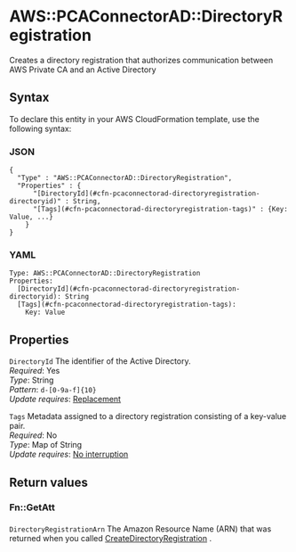 # AWS::PCAConnectorAD::DirectoryRegistration<a name="aws-resource-pcaconnectorad-directoryregistration"></a>

Creates a directory registration that authorizes communication between AWS Private CA and an Active Directory

## Syntax<a name="aws-resource-pcaconnectorad-directoryregistration-syntax"></a>

To declare this entity in your AWS CloudFormation template, use the following syntax:

### JSON<a name="aws-resource-pcaconnectorad-directoryregistration-syntax.json"></a>

```
{
  "Type" : "AWS::PCAConnectorAD::DirectoryRegistration",
  "Properties" : {
      "[DirectoryId](#cfn-pcaconnectorad-directoryregistration-directoryid)" : String,
      "[Tags](#cfn-pcaconnectorad-directoryregistration-tags)" : {Key: Value, ...}
    }
}
```

### YAML<a name="aws-resource-pcaconnectorad-directoryregistration-syntax.yaml"></a>

```
Type: AWS::PCAConnectorAD::DirectoryRegistration
Properties: 
  [DirectoryId](#cfn-pcaconnectorad-directoryregistration-directoryid): String
  [Tags](#cfn-pcaconnectorad-directoryregistration-tags): 
    Key: Value
```

## Properties<a name="aws-resource-pcaconnectorad-directoryregistration-properties"></a>

`DirectoryId`  <a name="cfn-pcaconnectorad-directoryregistration-directoryid"></a>
The identifier of the Active Directory\.  
*Required*: Yes  
*Type*: String  
*Pattern*: `d-[0-9a-f]{10}`  
*Update requires*: [Replacement](https://docs.aws.amazon.com/AWSCloudFormation/latest/UserGuide/using-cfn-updating-stacks-update-behaviors.html#update-replacement)

`Tags`  <a name="cfn-pcaconnectorad-directoryregistration-tags"></a>
Metadata assigned to a directory registration consisting of a key\-value pair\.  
*Required*: No  
*Type*: Map of String  
*Update requires*: [No interruption](https://docs.aws.amazon.com/AWSCloudFormation/latest/UserGuide/using-cfn-updating-stacks-update-behaviors.html#update-no-interrupt)

## Return values<a name="aws-resource-pcaconnectorad-directoryregistration-return-values"></a>

### Fn::GetAtt<a name="aws-resource-pcaconnectorad-directoryregistration-return-values-fn--getatt"></a>

#### <a name="aws-resource-pcaconnectorad-directoryregistration-return-values-fn--getatt-fn--getatt"></a>

`DirectoryRegistrationArn`  <a name="DirectoryRegistrationArn-fn::getatt"></a>
 The Amazon Resource Name \(ARN\) that was returned when you called [CreateDirectoryRegistration](https://docs.aws.amazon.com/pca-connector-ad/latest/APIReference/API_CreateDirectoryRegistration.html) \. 
